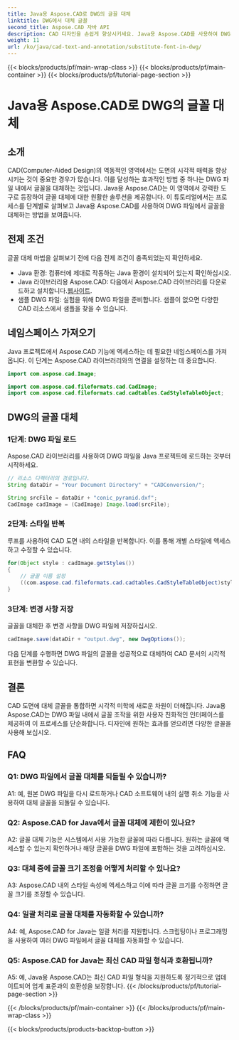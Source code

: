 ```yaml
---
title: Java용 Aspose.CAD로 DWG의 글꼴 대체
linktitle: DWG에서 대체 글꼴
second_title: Aspose.CAD 자바 API
description: CAD 디자인을 손쉽게 향상시키세요. Java용 Aspose.CAD를 사용하여 DWG 파일의 글꼴을 대체하는 방법을 알아보세요. 시각적 완벽함을 위한 단계별 가이드입니다.
weight: 11
url: /ko/java/cad-text-and-annotation/substitute-font-in-dwg/
---
```


{{< blocks/products/pf/main-wrap-class >}}
{{< blocks/products/pf/main-container >}}
{{< blocks/products/pf/tutorial-page-section >}}

# Java용 Aspose.CAD로 DWG의 글꼴 대체

## 소개

CAD(Computer-Aided Design)의 역동적인 영역에서는 도면의 시각적 매력을 향상시키는 것이 중요한 경우가 많습니다. 이를 달성하는 효과적인 방법 중 하나는 DWG 파일 내에서 글꼴을 대체하는 것입니다. Java용 Aspose.CAD는 이 영역에서 강력한 도구로 등장하여 글꼴 대체에 대한 원활한 솔루션을 제공합니다. 이 튜토리얼에서는 프로세스를 단계별로 살펴보고 Java용 Aspose.CAD를 사용하여 DWG 파일에서 글꼴을 대체하는 방법을 보여줍니다.

## 전제 조건

글꼴 대체 마법을 살펴보기 전에 다음 전제 조건이 충족되었는지 확인하세요.

- Java 환경: 컴퓨터에 제대로 작동하는 Java 환경이 설치되어 있는지 확인하십시오.
-  Java 라이브러리용 Aspose.CAD: 다음에서 Aspose.CAD 라이브러리를 다운로드하고 설치합니다.[웹사이트](https://releases.aspose.com/cad/java/).
- 샘플 DWG 파일: 실험을 위해 DWG 파일을 준비합니다. 샘플이 없으면 다양한 CAD 리소스에서 샘플을 찾을 수 있습니다.

## 네임스페이스 가져오기

Java 프로젝트에서 Aspose.CAD 기능에 액세스하는 데 필요한 네임스페이스를 가져옵니다. 이 단계는 Aspose.CAD 라이브러리와의 연결을 설정하는 데 중요합니다.

```java
import com.aspose.cad.Image;

import com.aspose.cad.fileformats.cad.CadImage;
import com.aspose.cad.fileformats.cad.cadtables.CadStyleTableObject;
```

## DWG의 글꼴 대체

### 1단계: DWG 파일 로드

Aspose.CAD 라이브러리를 사용하여 DWG 파일을 Java 프로젝트에 로드하는 것부터 시작하세요.

```java
// 리소스 디렉터리의 경로입니다.
String dataDir = "Your Document Directory" + "CADConversion/";

String srcFile = dataDir + "conic_pyramid.dxf";
CadImage cadImage = (CadImage) Image.load(srcFile);
```

### 2단계: 스타일 반복

루프를 사용하여 CAD 도면 내의 스타일을 반복합니다. 이를 통해 개별 스타일에 액세스하고 수정할 수 있습니다.

```java
for(Object style : cadImage.getStyles())
{
    // 글꼴 이름 설정
    ((com.aspose.cad.fileformats.cad.cadtables.CadStyleTableObject)style).setPrimaryFontName("Arial");
}
```

### 3단계: 변경 사항 저장

글꼴을 대체한 후 변경 사항을 DWG 파일에 저장하십시오.

```java
cadImage.save(dataDir + "output.dwg", new DwgOptions());
```

다음 단계를 수행하면 DWG 파일의 글꼴을 성공적으로 대체하여 CAD 문서의 시각적 표현을 변환할 수 있습니다.

## 결론

CAD 도면에 대체 글꼴을 통합하면 시각적 미학에 새로운 차원이 더해집니다. Java용 Aspose.CAD는 DWG 파일 내에서 글꼴 조작을 위한 사용자 친화적인 인터페이스를 제공하여 이 프로세스를 단순화합니다. 디자인에 원하는 효과를 얻으려면 다양한 글꼴을 사용해 보십시오.

## FAQ

### Q1: DWG 파일에서 글꼴 대체를 되돌릴 수 있습니까?

A1: 예, 원본 DWG 파일을 다시 로드하거나 CAD 소프트웨어 내의 실행 취소 기능을 사용하여 대체 글꼴을 되돌릴 수 있습니다.

### Q2: Aspose.CAD for Java에서 글꼴 대체에 제한이 있나요?

A2: 글꼴 대체 기능은 시스템에서 사용 가능한 글꼴에 따라 다릅니다. 원하는 글꼴에 액세스할 수 있는지 확인하거나 해당 글꼴을 DWG 파일에 포함하는 것을 고려하십시오.

### Q3: 대체 중에 글꼴 크기 조정을 어떻게 처리할 수 있나요?

A3: Aspose.CAD 내의 스타일 속성에 액세스하고 이에 따라 글꼴 크기를 수정하면 글꼴 크기를 조정할 수 있습니다.

### Q4: 일괄 처리로 글꼴 대체를 자동화할 수 있습니까?

A4: 예, Aspose.CAD for Java는 일괄 처리를 지원합니다. 스크립팅이나 프로그래밍을 사용하여 여러 DWG 파일에서 글꼴 대체를 자동화할 수 있습니다.

### Q5: Aspose.CAD for Java는 최신 CAD 파일 형식과 호환됩니까?

A5: 예, Java용 Aspose.CAD는 최신 CAD 파일 형식을 지원하도록 정기적으로 업데이트되어 업계 표준과의 호환성을 보장합니다.
{{< /blocks/products/pf/tutorial-page-section >}}

{{< /blocks/products/pf/main-container >}}
{{< /blocks/products/pf/main-wrap-class >}}

{{< blocks/products/products-backtop-button >}}
